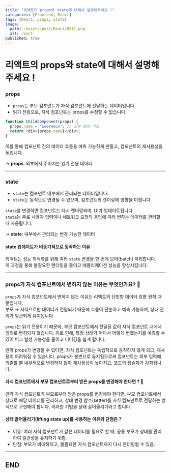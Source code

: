 ```yaml
---
title: "리액트의 props와 state에 대해서 설명해주세요 !"
categories: [Frontend, React]
tags: [React, props, state]
image:
  path: /assets/post/React/0911.png
  alt: react
published: true
---
```


# 리액트의 props와 state에 대해서 설명해주세요 !

### props
- `props`는 부모 컴포넌트가 자식 컴포넌트에 전달하는 데이터입니다. 
- 읽기 전용으로, 자식 컴포넌트는 props를 수정할 수 없습니다.

```js
function ChildComponent(props) {
  props.name = "LeeYeeun"; // 오류 발생 가능
  return <div>{props.name}</div>;
}
```

이를 통해 컴포넌트 간의 데이터 흐름을 예측 가능하게 만들고, 컴포넌트의 재사용성을 높입니다.

-> **props**: 외부에서 주어지는 읽기 전용 데이터

---

### state
- `state`는 컴포넌트 내부에서 관리되는 데이터입니다. 
- `state`는 동적으로 변경될 수 있으며, 컴포넌트의 렌더링에 영향을 미칩니다. 
       
`state`를 변경하면 컴포넌트는 다시 렌더링되며, UI가 업데이트됩니다.       
`state`는 주로 사용자 입력이나 네트워크 요청의 응답에 따라 변하는 데이터를 관리할 때 사용됩니다.

-> **state**: 내부에서 관리되는 변경 가능한 데이터

#### state 업데이트가 비동기적으로 동작하는 이유

리액트는 성능 최적화를 위해 여러 `state` 변경을 한 번에 모아(batch) 처리합니다.     
이 과정을 통해 불필요한 렌더링을 줄이고 애플리케이션 성능을 향상시킵니다.

---

### props가 자식 컴포넌트에서 변하지 않는 이유는 무엇인가요? 🤔
`props`가 자식 컴포넌트에서 변하지 않는 이유는 리액트의 단방향 데이터 흐름 원칙 때문입니다.     
부모 → 자식으로만 데이터가 전달되기 때문에 흐름이 단순하고 예측 가능하며, 상태 관리가 일관되게 유지됩니다.
         
`props`는 읽기 전용이기 때문에, 부모 컴포넌트에서 전달된 값이 자식 컴포넌트 내에서 임의로 변경되지 않습니다. 이로 인해, 특정 상태가 어디서 어떻게 변했는지를 예측할 수 있어 버그 발생 가능성을 줄이고 디버깅을 쉽게 합니다.
       
만약 props가 변경될 수 있다면, 자식 컴포넌트는 독립적으로 동작하지 않게 되고, 재사용이 어려워질 수 있습니다. props가 불변으로 유지됨으로써 컴포넌트는 외부 입력에 의존할 뿐 내부적으로 변경하지 않아 재사용성이 높아지고, 코드의 캡슐화가 강화됩니다.

#### 자식 컴포넌트에서 부모 컴포넌트로부터 받은 props를 변경해야 한다면 ? 🧐
만약 자식 컴포넌트가 부모로부터 받은 props를 변경해야 한다면, 부모 컴포넌트에서 상태로 해당 데이터를 관리하고, 상태 변경 함수(setter)를 자식 컴포넌트로 전달하는 방식으로 구현해야 합니다.
이러한 기법을 상태 끌어올리기라고 합니다.

#### 상태 끌어올리기(lifting state up)를 사용하는 이유와 단점은 ?

* 이유: 여러 자식 컴포넌트가 같은 데이터를 필요로 할 때, 공통 부모가 상태를 관리하여 일관성을 유지하기 위함.
* 단점: 부모가 비대해지고, 불필요한 자식 컴포넌트까지 다시 렌더링될 수 있음.

----

## END